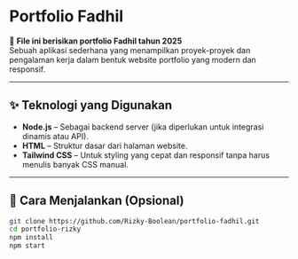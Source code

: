 # Portfolio Fadhil

📁 **File ini berisikan portfolio Fadhil tahun 2025**  
Sebuah aplikasi sederhana yang menampilkan proyek-proyek dan pengalaman kerja dalam bentuk website portfolio yang modern dan responsif.

---

## ✨ Teknologi yang Digunakan

- **Node.js** – Sebagai backend server (jika diperlukan untuk integrasi dinamis atau API).
- **HTML** – Struktur dasar dari halaman website.
- **Tailwind CSS** – Untuk styling yang cepat dan responsif tanpa harus menulis banyak CSS manual.

---

## 🚀 Cara Menjalankan (Opsional)

```bash
git clone https://github.com/Rizky-Boolean/portfolio-fadhil.git
cd portfolio-rizky
npm install
npm start

